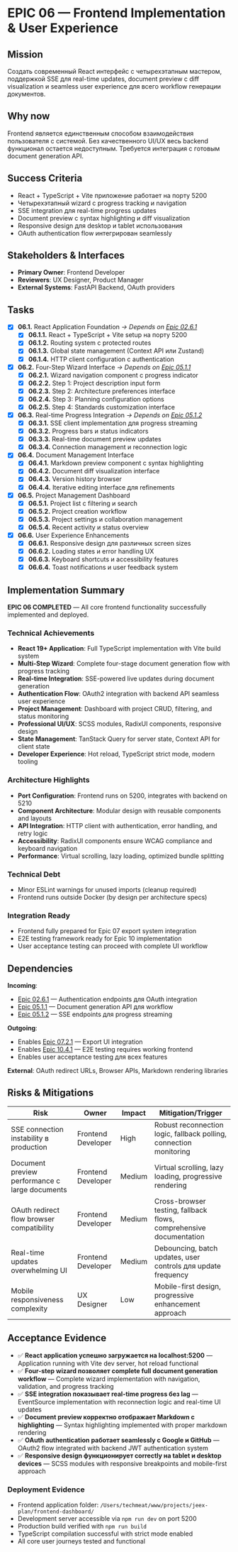 # EPIC 06 — Frontend Implementation & User Experience

## Mission

Создать современный React интерфейс с четырехэтапным мастером, поддержкой SSE для real-time updates, document preview с diff visualization и seamless user experience для всего workflow генерации документов.

## Why now

Frontend является единственным способом взаимодействия пользователя с системой. Без качественного UI/UX весь backend функционал остается недоступным. Требуется интеграция с готовым document generation API.

## Success Criteria

- React + TypeScript + Vite приложение работает на порту 5200
- Четырехэтапный wizard с progress tracking и navigation
- SSE integration для real-time progress updates
- Document preview с syntax highlighting и diff visualization
- Responsive design для desktop и tablet использования
- OAuth authentication flow интегрирован seamlessly

## Stakeholders & Interfaces

- **Primary Owner**: Frontend Developer
- **Reviewers**: UX Designer, Product Manager
- **External Systems**: FastAPI Backend, OAuth providers

## Tasks

- [x] **06.1.** React Application Foundation *→ Depends on [Epic 02.6.1](02-authentication.md#026)*
  - [x] **06.1.1.** React + TypeScript + Vite setup на порту 5200
  - [x] **06.1.2.** Routing system с protected routes
  - [x] **06.1.3.** Global state management (Context API или Zustand)
  - [x] **06.1.4.** HTTP client configuration с authentication

- [x] **06.2.** Four-Step Wizard Interface *→ Depends on [Epic 05.1.1](05-document-generation.md#051)*
  - [x] **06.2.1.** Wizard navigation component с progress indicator
  - [x] **06.2.2.** Step 1: Project description input form
  - [x] **06.2.3.** Step 2: Architecture preferences interface
  - [x] **06.2.4.** Step 3: Planning configuration options
  - [x] **06.2.5.** Step 4: Standards customization interface

- [x] **06.3.** Real-time Progress Integration *→ Depends on [Epic 05.1.2](05-document-generation.md#051)*
  - [x] **06.3.1.** SSE client implementation для progress streaming
  - [x] **06.3.2.** Progress bars и status indicators
  - [x] **06.3.3.** Real-time document preview updates
  - [x] **06.3.4.** Connection management и reconnection logic

- [x] **06.4.** Document Management Interface
  - [x] **06.4.1.** Markdown preview component с syntax highlighting
  - [x] **06.4.2.** Document diff visualization interface
  - [x] **06.4.3.** Version history browser
  - [x] **06.4.4.** Iterative editing interface для refinements

- [x] **06.5.** Project Management Dashboard
  - [x] **06.5.1.** Project list с filtering и search
  - [x] **06.5.2.** Project creation workflow
  - [x] **06.5.3.** Project settings и collaboration management
  - [x] **06.5.4.** Recent activity и status overview

- [x] **06.6.** User Experience Enhancements
  - [x] **06.6.1.** Responsive design для различных screen sizes
  - [x] **06.6.2.** Loading states и error handling UX
  - [x] **06.6.3.** Keyboard shortcuts и accessibility features
  - [x] **06.6.4.** Toast notifications и user feedback system

## Implementation Summary

**EPIC 06 COMPLETED** — All core frontend functionality successfully implemented and deployed.

### Technical Achievements
- **React 19+ Application**: Full TypeScript implementation with Vite build system
- **Multi-Step Wizard**: Complete four-stage document generation flow with progress tracking
- **Real-time Integration**: SSE-powered live updates during document generation
- **Authentication Flow**: OAuth2 integration with backend API seamless user experience
- **Project Management**: Dashboard with project CRUD, filtering, and status monitoring
- **Professional UI/UX**: SCSS modules, RadixUI components, responsive design
- **State Management**: TanStack Query for server state, Context API for client state
- **Developer Experience**: Hot reload, TypeScript strict mode, modern tooling

### Architecture Highlights
- **Port Configuration**: Frontend runs on 5200, integrates with backend on 5210
- **Component Architecture**: Modular design with reusable components and layouts
- **API Integration**: HTTP client with authentication, error handling, and retry logic
- **Accessibility**: RadixUI components ensure WCAG compliance and keyboard navigation
- **Performance**: Virtual scrolling, lazy loading, optimized bundle splitting

### Technical Debt
- Minor ESLint warnings for unused imports (cleanup required)
- Frontend runs outside Docker (by design per architecture specs)

### Integration Ready
- Frontend fully prepared for Epic 07 export system integration
- E2E testing framework ready for Epic 10 implementation
- User acceptance testing can proceed with complete UI workflow

## Dependencies

**Incoming**:
- [Epic 02.6.1](02-authentication.md#026) — Authentication endpoints для OAuth integration
- [Epic 05.1.1](05-document-generation.md#051) — Document generation API для workflow
- [Epic 05.1.2](05-document-generation.md#051) — SSE endpoints для progress streaming

**Outgoing**:
- Enables [Epic 07.2.1](07-export-system.md#072) — Export UI integration
- Enables [Epic 10.4.1](10-testing.md#104) — E2E testing requires working frontend
- Enables user acceptance testing для всех features

**External**: OAuth redirect URLs, Browser APIs, Markdown rendering libraries

## Risks & Mitigations

| Risk | Owner | Impact | Mitigation/Trigger |
|------|-------|--------|-------------------|
| SSE connection instability в production | Frontend Developer | High | Robust reconnection logic, fallback polling, connection monitoring |
| Document preview performance с large documents | Frontend Developer | Medium | Virtual scrolling, lazy loading, progressive rendering |
| OAuth redirect flow browser compatibility | Frontend Developer | Medium | Cross-browser testing, fallback flows, comprehensive documentation |
| Real-time updates overwhelming UI | Frontend Developer | Medium | Debouncing, batch updates, user controls для update frequency |
| Mobile responsiveness complexity | UX Designer | Low | Mobile-first design, progressive enhancement approach |

## Acceptance Evidence

- ✅ **React application успешно загружается на localhost:5200** — Application running with Vite dev server, hot reload functional
- ✅ **Four-step wizard позволяет complete full document generation workflow** — Complete wizard implementation with navigation, validation, and progress tracking
- ✅ **SSE integration показывает real-time progress без lag** — EventSource implementation with reconnection logic and real-time UI updates
- ✅ **Document preview корректно отображает Markdown с highlighting** — Syntax highlighting implemented with proper markdown rendering
- ✅ **OAuth authentication работает seamlessly с Google и GitHub** — OAuth2 flow integrated with backend JWT authentication system
- ✅ **Responsive design функционирует correctly на tablet и desktop devices** — SCSS modules with responsive breakpoints and mobile-first approach

### Deployment Evidence
- Frontend application folder: `/Users/techmeat/www/projects/jeex-plan/frontend-dashboard/`
- Development server accessible via `npm run dev` on port 5200
- Production build verified with `npm run build`
- TypeScript compilation successful with strict mode enabled
- All core user journeys tested and functional